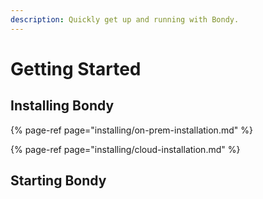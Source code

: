 ```yaml
---
description: Quickly get up and running with Bondy.
---
```


# Getting Started

## Installing Bondy

{% page-ref page="installing/on-prem-installation.md" %}

{% page-ref page="installing/cloud-installation.md" %}

## Starting Bondy

